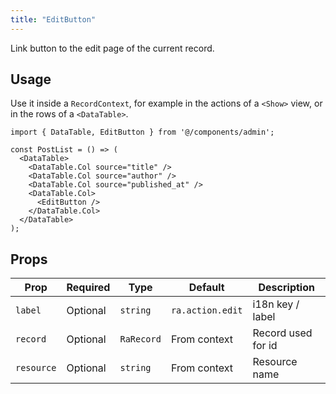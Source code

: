 ```yaml
---
title: "EditButton"
---
```


Link button to the edit page of the current record.

## Usage

Use it inside a `RecordContext`, for example in the actions of a `<Show>` view, or in the rows of a `<DataTable>`.

```tsx {9}
import { DataTable, EditButton } from '@/components/admin';

const PostList = () => (
  <DataTable>
    <DataTable.Col source="title" />
    <DataTable.Col source="author" />
    <DataTable.Col source="published_at" />
    <DataTable.Col>
      <EditButton />
    </DataTable.Col>
  </DataTable>
);
```

## Props

| Prop | Required | Type | Default | Description |
|------|----------|------|---------|-------------|
| `label` | Optional | `string` | `ra.action.edit` | i18n key / label |
| `record` | Optional | `RaRecord` | From context | Record used for id |
| `resource` | Optional | `string` | From context | Resource name |
